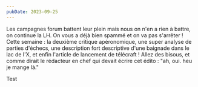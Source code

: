 ```yaml
---
pubDate: 2023-09-25
---
```


Les campagnes forum battent leur plein mais nous on n'en a rien à battre, on continue la LH. On vous a déjà bien spammé et on va pas s'arrêter ! Cette semaine : la deuxième critique apéronomique, une super analyse de parties d'échecs, une description fort descriptive d'une baignade dans le lac de l'X, et enfin l'article de lancement de télécraft !
Allez des bisous, et comme dirait le rédacteur en chef qui devait écrire cet édito : "ah, oui. heu je mange là."

Test